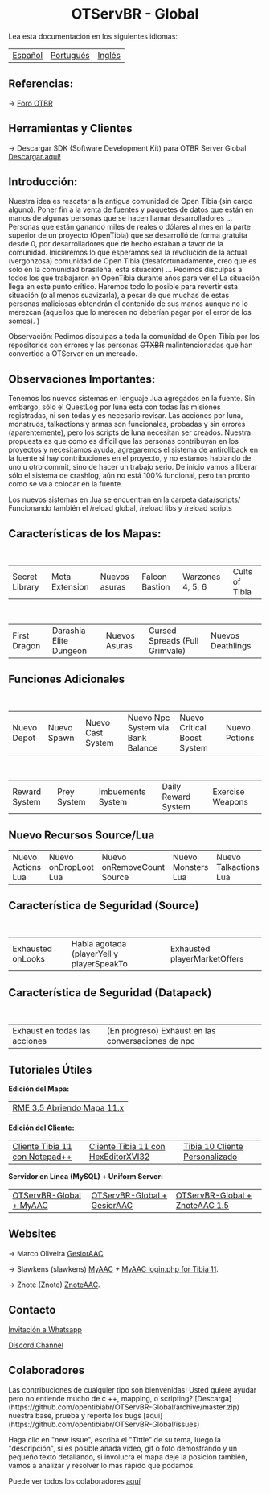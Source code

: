 <h1 align="center">OTServBR - Global</h1>

<caption>Lea esta documentación en los siguientes idiomas:</caption>
<table>
    <tbody>
        <tr>
			<td><a href="https://github.com/opentibiabr/OTServBR-Global/blob/master/README-ES.md">Español</a></td>
			<td><a href="https://github.com/opentibiabr/OTServBR-Global/blob/master/README-PT.md">Portugués</a></td>
			<td><a href="https://github.com/opentibiabr/OTServBR-Global/blob/master/README.md">Inglés</a></td>
        </tr>
    </tbody>
</table>

<h2>Referencias:</h2>

-> [Foro OTBR](https://forums.otserv.com.br)

<h2>Herramientas y Clientes</h2>

-> Descargar SDK (Software Development Kit) para OTBR Server Global [Descargar aquí!](https://gitlab.com/open-tibia-br/otservbr-clients/)

<h2>Introducción:</h2>

Nuestra idea es rescatar a la antigua comunidad de Open Tibia (sin cargo alguno).
Poner fin a la venta de fuentes y paquetes de datos que están en manos de algunas personas que se hacen llamar desarrolladores ...
Personas que están ganando miles de reales o dólares al mes en la parte superior de un proyecto (OpenTibia) que se desarrolló de forma gratuita desde 0, por desarrolladores que de hecho estaban a favor de la comunidad.
Iniciaremos lo que esperamos sea la revolución de la actual (vergonzosa) comunidad de Open Tibia (desafortunadamente, creo que es solo en la comunidad brasileña, esta situación) ... Pedimos disculpas a todos los que trabajaron en OpenTibia durante años para ver el La situación llega en este punto crítico. Haremos todo lo posible para revertir esta situación (o al menos suavizarla), a pesar de que muchas de estas personas maliciosas obtendrán el contenido de sus manos aunque no lo merezcan (aquellos que lo merecen no deberían pagar por el error de los somes). )

Observación: Pedimos disculpas a toda la comunidad de Open Tibia por los repositorios con errores y las personas <strike>OTXBR</strike> malintencionadas que han convertido a OTServer en un mercado.

<h2>Observaciones Importantes:</h2>

Tenemos los nuevos sistemas en lenguaje .lua agregados en la fuente. Sin embargo, sólo el QuestLog por luna está con todas las misiones registradas, ni son todas y es necesario revisar.
Las acciones por luna, monstruos, talkactions y armas son funcionales, probadas y sin errores (aparentemente), pero los scripts de luna necesitan ser creados. Nuestra propuesta es que como es difícil que las personas contribuyan en los proyectos y necesitamos ayuda, agregaremos el sistema de antirollback en la fuente si hay contribuciones en el proyecto, y no estamos hablando de uno u otro commit, sino de hacer un trabajo serio. De inicio vamos a liberar sólo el sistema de crashlog, aún no está 100% funcional, pero tan pronto como se va a colocar en la fuente.

Los nuevos sistemas en .lua se encuentran en la carpeta data/scripts/
Funcionando también el /reload global, /reload libs y /reload scripts

<h2>Características de los Mapas:</h2>
<table>
    <tbody>
        <tr>
          <td>Secret Library</td>    
          <td>Mota Extension</td>
          <td>Nuevos asuras</td>
          <td>Falcon Bastion</td>
          <td>Warzones 4, 5, 6</td>
          <td>Cults of Tibia</td>
        </tr>
    </tbody>
</table>
<table>
    <tbody>
        <tr>
          <td>First Dragon</td>           
          <td>Darashia Elite Dungeon</td>
          <td>Nuevos Asuras</td>
          <td>Cursed Spreads (Full Grimvale)</td>
          <td>Nuevos Deathlings</td>  
        </tr>
    </tbody>
</table>

<h2>Funciones Adicionales</h2>
<table>
    <tbody>
        <tr>
          <td>Nuevo Depot</td>           
          <td>Nuevo Spawn</td>
          <td>Nuevo Cast System</td>
          <td>Nuevo Npc System via Bank Balance</td>
          <td>Nuevo Critical Boost System</td>
          <td>Nuevo Potions</td> 
        </tr>
    </tbody>
</table>
<table>
    <tbody>
        <tr>
          <td>Reward System</td>
          <td>Prey System</td>
          <td>Imbuements System</td>
          <td>Daily Reward System</td>
          <td>Exercise Weapons</td>
        </tr>
    </tbody>
</table>

<h2>Nuevo Recursos Source/Lua</h2>
<table>
    <tbody>
        <tr>
          <td>Nuevo Actions Lua</td>  
		  <td>Nuevo onDropLoot Lua</td> 
		  <td>Nuevo onRemoveCount Source</td> 
          <td>Nuevo Monsters Lua</td>
          <td>Nuevo Talkactions Lua</td>
		  <td>Nuevo QuestLog Lua</td>
          <td>Nuevo Weapons Lua</td>         
        </tr>
    </tbody>
</table>

<h2>Característica de Seguridad (Source)</h2>
<table>
    <tbody>
        <tr>
          <td>Exhausted onLooks</td>
          <td>Habla agotada (playerYell y playerSpeakTo</td>
          <td>Exhausted playerMarketOffers</td>
        </tr>
    </tbody>
</table>

<h2>Característica de Seguridad (Datapack)</h2>
<table>
    <tbody>
        <tr>
          <td>Exhaust en todas las acciones </td>
          <td>(En progreso) Exhaust en las conversaciones de npc </td>
        </tr>
    </tbody>
</table>

<h2><b>Tutoriales Útiles</b></h2>
<b>Edición del Mapa:</b>
<table>
    <tbody>
        <tr>
		  <td><a href="https://forums.otserv.com.br/index.php?/forums/topic/168190-remeres-map-editor-35-abrindo-mapa-11x/">RME 3.5 Abriendo Mapa 11.x</a></td>
    </tbody>
</table>
<b>Edición del Cliente:</b>
<table>
    <tbody>
        <tr>
			<td><a href="https://forums.otserv.com.br/index.php?/forums/topic/167592-cliente-tibia-11-com-notepad/)">Cliente Tibia 11 con Notepad++</a></td>
			<td><a href="https://forums.otserv.com.br/index.php?/forums/topic/167611-cliente-tibia-11-com-hexeditorxvi32/)">Cliente Tibia 11 con HexEditorXVI32</a></td>
			<td><a href="https://forums.otserv.com.br/index.php?/forums/topic/167550-compila%C3%A7%C3%A3o-tibia-10-custom-client-desative-a-msg-de-atualiza%C3%A7%C3%A3o-mc-seu-ip/)">Tibia 10 Cliente Personalizado</a></td>
        </tr>
    </tbody>
</table>
<b>Servidor en Línea (MySQL) + Uniform Server:</b>
<table>
    <tbody>
        <tr>
			<td><a href="https://forums.otserv.com.br/index.php?/forums/topic/167681-mysqlotservbr-global-uniform-server%C2%A0-myaac/">OTServBR-Global + MyAAC</a></td>
			<td><a href="https://forums.otserv.com.br/index.php?/forums/topic/167722-mysqlotservbr-global-uniform-server-gesioraac/">OTServBR-Global + GesiorAAC</a></td>
			<td><a href="https://forums.otserv.com.br/index.php?/forums/topic/167738-mysqlotservbr-global-uniform-server%C2%A0-znoteaac-15/">OTServBR-Global + ZnoteAAC 1.5</a></td>
        </tr>
    </tbody>
</table>

<!--<h2>Pasos de compilación</h2>
Nuestro sistema puede compilarse en una variedad de sistemas operativos. Actualmente proporcionamos una wiki con instrucciones de compilación para los siguientes sistemas:

<table>
    <tbody>
        <tr>
          <td> <a href="https://gitlab.com/open-tibia-br/otservbr-global"> Debian GNU </a> </td>
          <td> <a href="https://gitlab.com/open-tibia-br/otservbr-global"> Ubuntu </a> </td>
          <td> <a href="https://gitlab.com/open-tibia-br/otservbr-global"> Windows </a> </td>
          <td> <a href="https://gitlab.com/open-tibia-br/otservbr-global"> FreeBSD </a> </td>
        </tr>
    </tbody>
</table> -->

<h2>Websites</h2>

<!-- -> OTServBR [Gesior](https://gitlab.com/open-tibia-br/otservbr-website). -->

-> Marco Oliveira [GesiorAAC](https://github.com/marcomoa/Gesior-AAC/archive/master.zip)

-> Slawkens (slawkens) [MyAAC](https://github.com/slawkens/myaac/archive/master.zip) + [MyAAC login.php for Tibia 11](https://github.com/slawkens/myaac-tibia11-login/releases/download/v1.3/myaac-tibia11-login-v1.3.zip).

-> Znote (Znote) [ZnoteAAC](https://github.com/Znote/ZnoteAAC/archive/master.zip).

<h2>Contacto</h2>

[Invitación a Whatsapp](https://chat.whatsapp.com/FWca9zJxOnXHlcxyjfwXaQ)

[Discord Channel](https://discord.gg/3NxYnyV)

<h2>Colaboradores</h2>
Las contribuciones de cualquier tipo son bienvenidas! Usted quiere ayudar pero no entiende mucho de c ++, mapping, o scripting? [Descarga](https://github.com/opentibiabr/OTServBR-Global/archive/master.zip) nuestra base, prueba y reporte los bugs [aquí](https://github.com/opentibiabr/OTServBR-Global/issues)

Haga clic en "new issue", escriba el "Tittle" de su tema, luego la "descripción", si es posible añada vídeo, gif o foto demostrando y un pequeño texto detallando, si involucra el mapa deje la posición también, vamos a analizar y resolver lo más rápido que podamos.

Puede ver todos los colaboradores [aquí](https://github.com/opentibiabr/OTServBR-Global/graphs/contributors)
